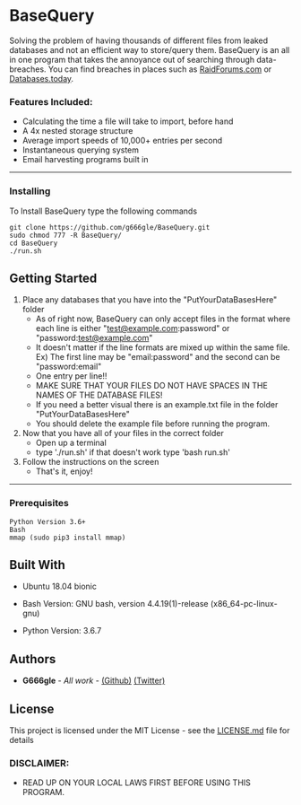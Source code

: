 # BaseQuery

Solving the problem of having thousands of different files from leaked databases and not an efficient way to store/query them. BaseQuery is an all in one program that 
takes the annoyance out of searching through data-breaches. You can find breaches in places such as [RaidForums.com](RAIDFORUMS.com) or [Databases.today](Databases.today).
### Features Included:
 * Calculating the time a file will take to import, before hand
 * A 4x nested storage structure
 * Average import speeds of 10,000+ entries per second
 * Instantaneous querying system
 * Email harvesting programs built in
 ***
### Installing

To Install BaseQuery type the following commands

```
git clone https://github.com/g666gle/BaseQuery.git
sudo chmod 777 -R BaseQuery/
cd BaseQuery
./run.sh
```


## Getting Started
1. Place any databases that you have into the "PutYourDataBasesHere" folder
    - As of right now, BaseQuery can only accept files in the format where each line is either "test@example.com:password" or "password:test@example.com"
    - It doesn't matter if the line formats are mixed up within the same file. Ex) The first line may be "email:password" and the second can be "password:email"
    - One entry per line!! 
    - MAKE SURE THAT YOUR FILES DO NOT HAVE SPACES IN THE NAMES OF THE DATABASE FILES!
    - If you need a better visual there is an example.txt file in the folder "PutYourDataBasesHere"
    - You should delete the example file before running the program.
1. Now that you have all of your files in the correct folder
    - Open up a terminal
    - type './run.sh' if that doesn't work type 'bash run.sh'
1. Follow the instructions on the screen
    - That's it, enjoy!

***
### Prerequisites

```
Python Version 3.6+
Bash
mmap (sudo pip3 install mmap)
```


## Built With

* Ubuntu 18.04 bionic

* Bash Version:
GNU bash, version 4.4.19(1)-release (x86_64-pc-linux-gnu)

* Python Version:
3.6.7

## Authors

* **G666gle** - *All work* - [(Github)](https://github.com/G666gle) [(Twitter)](https://twitter.com/g666gle1)


## License

This project is licensed under the MIT License - see the [LICENSE.md](LICENSE.md) file for details

### DISCLAIMER:

* READ UP ON YOUR LOCAL LAWS FIRST BEFORE USING THIS PROGRAM.


